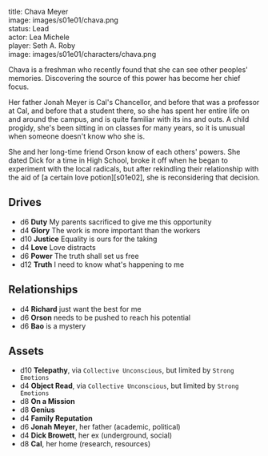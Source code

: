title: Chava Meyer  
image: images/s01e01/chava.png  
status: Lead  
actor: Lea Michele  
player: Seth A. Roby  
image: images/s01e01/characters/chava.png  

Chava is a freshman who recently found that she can see other peoples' memories. Discovering the source of this power has become her chief focus.

Her father Jonah Meyer is Cal's Chancellor, and before that was a professor at Cal, and before that a student there, so she has spent her entire life on and around the campus, and is quite familiar with its ins and outs. A child progidy, she's been sitting in on classes for many years, so it is unusual when someone doesn't know who she is.

She and her long-time friend Orson know of each others' powers. She dated Dick for a time in High School, broke it off when he began to experiment with the local radicals, but after rekindling their relationship with the aid of [a certain love potion][s01e02], she is reconsidering that decision.

## Drives

* d6 **Duty** My parents sacrificed to give me this opportunity
* d4 **Glory** The work is more important than the workers
* d10 **Justice** Equality is ours for the taking
* d4 **Love** Love distracts
* d6 **Power** The truth shall set us free
* d12 **Truth** I need to know what's happening to me

## Relationships

* d4 **Richard** just want the best for me
* d6 **Orson** needs to be pushed to reach his potential
* d6 **Bao** is a mystery

## Assets

* d10 **Telepathy**, via `Collective Unconscious`, but limited by `Strong Emotions`
* d4 **Object Read**, via `Collective Unconscious`, but limited by `Strong Emotions`
* d8 **On a Mission**
* d8 **Genius**
* d4 **Family Reputation**
* d6 **Jonah Meyer**, her father (academic, political)
* d4 **Dick Browett**, her ex (underground, social)
* d8 **Cal**, her home (research, resources)
